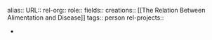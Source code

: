 alias::
URL::
rel-org::
role::
fields::
creations:: [[The Relation Between Alimentation and Disease]]
tags:: person
rel-projects::

-
